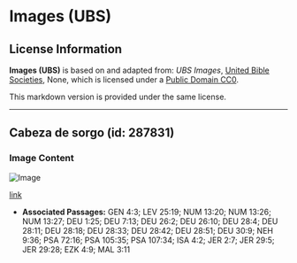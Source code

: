 # Images (UBS)

## License Information

**Images (UBS)** is based on and adapted from: _UBS Images_, [United Bible Societies](https://unitedbiblesocieties.org/), None, which is licensed under a [Public Domain CC0](https://creativecommons.org/public-domain/cc0/).

This markdown version is provided under the same license.



--------------------------------

## Cabeza de sorgo (id: 287831)

### Image Content

![Image](https://cdn.aquifer.bible/aquifer-content/resources/Media/WEB-0823_sorghum_head.jpg)

[link](https://cdn.aquifer.bible/aquifer-content/resources/Media/WEB-0823_sorghum_head.jpg)

* **Associated Passages:** GEN 4:3; LEV 25:19; NUM 13:20; NUM 13:26; NUM 13:27; DEU 1:25; DEU 7:13; DEU 26:2; DEU 26:10; DEU 28:4; DEU 28:11; DEU 28:18; DEU 28:33; DEU 28:42; DEU 28:51; DEU 30:9; NEH 9:36; PSA 72:16; PSA 105:35; PSA 107:34; ISA 4:2; JER 2:7; JER 29:5; JER 29:28; EZK 4:9; MAL 3:11

